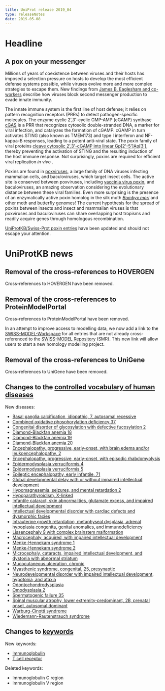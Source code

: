 ```yaml
---
title: UniProt release 2019_04
type: releaseNotes
date: 2019-05-08
---
```


# Headline

## A pox on your messenger

Millions of years of coexistence between viruses and their hosts has imposed a selection pressure on hosts to develop the most efficient defense systems possible, while viruses evolve more and more complex strategies to escape them. New findings from [James B. Eaglesham and co-workers](https://www.ncbi.nlm.nih.gov/pubmed/30728498) describe how viruses block second messenger production to evade innate immunity.

The innate immune system is the first line of host defense; it relies on pattern recognition receptors (PRRs) to detect pathogen-specific molecules. The enzyme cyclic 2',3'-cyclic GMP-AMP (cGAMP) synthase [cGAS](https://www.uniprot.org/uniprotkb?query=gene:cgas+AND+reviewed:true) is a PRR that recognizes cytosolic double-stranded DNA, a marker for viral infection, and catalyzes the formation of cGAMP. cGAMP in turn activates STING (also known as TMEM173) and type I interferon and NF-kappa-B responses, leading to a potent anti-viral state. The poxin family of viral proteins [cleave cytosolic 2',3'-cGAMP into linear Gp\[2'-5'\]Ap\[3'\]](https://www.rhea-db.org/reaction?id=59472), thereby preventing the activation of STING and the resulting induction of the host immune response. Not surprisingly, poxins are required for efficient viral replication _in vivo_ .

Poxins are found in [poxviruses](https://viralzone.expasy.org/174?outline=all_by_species), a large family of DNA viruses infecting mammalian cells, and baculoviruses, which target insect cells. The active site is conserved between poxviruses, including [vaccinia virus poxin](https://www.uniprot.org/uniprotkb/Q01225), and baculoviruses, an amazing observation considering the evolutionary distance between these viral families. Even more surprising is the presence of an enzymatically active poxin homolog in the silk moth [_Bombyx mori_](http://www.uniprot.org/taxonomy/7091) and other moth and butterfly genomes! The current hypothesis for the spread of poxins between insects and insect and mammalian viruses is that poxviruses and baculoviruses can share overlapping host tropisms and readily acquire genes through homologous recombination.

[UniProtKB/Swiss-Prot poxin entries](https://www.uniprot.org/uniprotkb?query=name:poxin+AND+reviewed:true) have been updated and should not escape your attention.

# UniProtKB news

## Removal of the cross-references to HOVERGEN

Cross-references to HOVERGEN have been removed.

## Removal of the cross-references to ProteinModelPortal

Cross-references to ProteinModelPortal have been removed.

In an attempt to improve access to modelling data, we now add a link to the [SWISS-MODEL-Workspace](https://swissmodel.expasy.org/interactive) for all entries that are not already cross-referenced to the [SWISS-MODEL Repository](https://swissmodel.expasy.org/repository) (SMR). This new link will allow users to start a new homology modelling project.

## Removal of the cross-references to UniGene

Cross-references to UniGene have been removed.

## Changes to the [controlled vocabulary of human diseases](https://ftp.uniprot.org/pub/databases/uniprot/current_release/knowledgebase/complete/docs/humdisease)

New diseases:

- [Basal ganglia calcification, idiopathic, 7, autosomal recessive](https://www.uniprot.org/diseases/DI-05477)
- [Combined oxidative phosphorylation deficiency 37](https://www.uniprot.org/diseases/DI-05483)
- [Congenital disorder of glycosylation with defective fucosylation 2](https://www.uniprot.org/diseases/DI-05480)
- [Diamond-Blackfan anemia 18](https://www.uniprot.org/diseases/DI-05472)
- [Diamond-Blackfan anemia 19](https://www.uniprot.org/diseases/DI-05473)
- [Diamond-Blackfan anemia 20](https://www.uniprot.org/diseases/DI-05474)
- [Encephalopathy, progressive, early-onset, with brain edema and/or leukoencephalopathy, 2](https://www.uniprot.org/diseases/DI-05478)
- [Encephalopathy, progressive, early-onset, with episodic rhabdomyolysis](https://www.uniprot.org/diseases/DI-05486)
- [Epidermodysplasia verruciformis 4](https://www.uniprot.org/diseases/DI-05470)
- [Epidermodysplasia verruciformis 5](https://www.uniprot.org/diseases/DI-05471)
- [Epileptic encephalopathy, early infantile, 71](https://www.uniprot.org/diseases/DI-05482)
- [Global developmental delay with or without impaired intellectual development](https://www.uniprot.org/diseases/DI-05485)
- [Hypomagnesemia, seizures, and mental retardation 2](https://www.uniprot.org/diseases/DI-05475)
- [Hypoparathyroidism, X-linked](https://www.uniprot.org/diseases/DI-05492)
- [Infantile cataract, skin abnormalities, glutamate excess, and impaired intellectual development](https://www.uniprot.org/diseases/DI-05490)
- [Intellectual developmental disorder with cardiac defects and dysmorphic facies](https://www.uniprot.org/diseases/DI-05469)
- [Intrauterine growth retardation, metaphyseal dysplasia, adrenal hypoplasia congenita, genital anomalies, and immunodeficiency](https://www.uniprot.org/diseases/DI-05489)
- [Lissencephaly 9 with complex brainstem malformation](https://www.uniprot.org/diseases/DI-05481)
- [Macrocephaly, acquired, with impaired intellectual development](https://www.uniprot.org/diseases/DI-05465)
- [Menke-Hennekam syndrome 1](https://www.uniprot.org/diseases/DI-05487)
- [Menke-Hennekam syndrome 2](https://www.uniprot.org/diseases/DI-05488)
- [Microcephaly, cataracts, impaired intellectual development, and dystonia with abnormal striatum](https://www.uniprot.org/diseases/DI-05464)
- [Mucocutaneous ulceration, chronic](https://www.uniprot.org/diseases/DI-05466)
- [Myasthenic syndrome, congenital, 25, presynaptic](https://www.uniprot.org/diseases/DI-05479)
- [Neurodevelopmental disorder with impaired intellectual development, hypotonia, and ataxia](https://www.uniprot.org/diseases/DI-05468)
- [Odontochondrodysplasia](https://www.uniprot.org/diseases/DI-05493)
- [Omodysplasia 2](https://www.uniprot.org/diseases/DI-05491)
- [Spermatogenic failure 35](https://www.uniprot.org/diseases/DI-05484)
- [Spinal muscular atrophy, lower extremity-predominant, 2B, prenatal onset, autosomal dominant](https://www.uniprot.org/diseases/DI-05467)
- [Warburg-Cinotti syndrome](https://www.uniprot.org/diseases/DI-05476)
- [Wiedemann-Rautenstrauch syndrome](https://www.uniprot.org/diseases/DI-05494)

## Changes to [keywords](https://ftp.uniprot.org/pub/databases/uniprot/current_release/knowledgebase/complete/docs/keywlist)

New keywords:

- [Immunoglobulin](https://www.uniprot.org/keywords/KW-1280)
- [T cell receptor](https://www.uniprot.org/keywords/KW-1279)

Deleted keywords:

- Immunoglobulin C region
- Immunoglobulin V region
